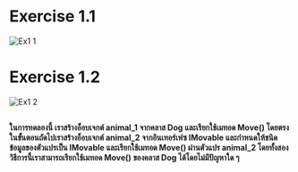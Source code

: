 # Exercise 1.1
![Ex1 1](https://github.com/65030179179Pattarapon/03376836-OOP-2566-Lab-13/assets/144198506/7b9c6690-5760-42d4-b118-f33ee8d16bef)

# Exercise 1.2
![Ex1 2](https://github.com/65030179179Pattarapon/03376836-OOP-2566-Lab-13/assets/144198506/0f2a1f52-0336-443b-bfe5-176a3dca037f)

##
#### ในการทดลองนี้ เราสร้างอ็อบเจกต์ animal_1 จากคลาส Dog และเรียกใช้เมทอด Move() โดยตรง ในขั้นตอนถัดไปเราสร้างอ็อบเจกต์ animal_2 จากอินเทอร์เฟซ IMovable และกำหนดให้ชนิดข้อมูลของตัวแปรเป็น IMovable และเรียกใช้เมทอด Move() ผ่านตัวแปร animal_2 โดยทั้งสองวิธีการนี้เราสามารถเรียกใช้เมทอด Move() ของคลาส Dog ได้โดยไม่มีปัญหาใด ๆ
